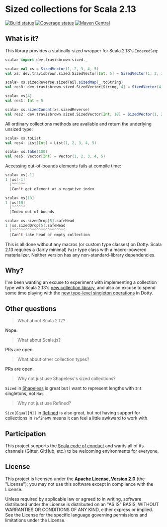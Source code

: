 # Sized collections for Scala 2.13

[![Build status](https://img.shields.io/travis/travisbrown/sized/master.svg)](https://travis-ci.org/travisbrown/sized)
[![Coverage status](https://img.shields.io/codecov/c/github/travisbrown/sized/master.svg)](https://codecov.io/github/travisbrown/sized)
[![Maven Central](https://img.shields.io/maven-central/v/dev.travisbrown/sized-core_2.13.svg)](https://maven-badges.herokuapp.com/maven-central/dev.travisbrown/sized-core_2.13)

## What is it?

This library provides a statically-sized wrapper for Scala 2.13's `IndexedSeq`:

```scala
scala> import dev.travisbrown.sized._

scala> val xs = SizedVector(1, 2, 3, 4, 5)
val xs: dev.travisbrown.sized.SizedVector[Int, 5] = SizedVector(1, 2, 3, 4, 5)

scala> xs.sizedReverse.sizedTail.sizedMap(_.toString)
val res0: dev.travisbrown.sized.SizedVector[String, 4] = SizedVector(4, 3, 2, 1)

scala> xs[4]
val res1: Int = 5

scala> xs.sizedConcat(xs.sizedReverse)
val res2: dev.travisbrown.sized.SizedVector[Int, 10] = SizedVector(1, 2, 3, 4, 5, 5, 4, 3, 2, 1)
```

All ordinary collections methods are available and return the underlying unsized type:

```scala
scala> xs.toList
val res4: List[Int] = List(1, 2, 3, 4, 5)

scala> xs.take(100)
val res5: Vector[Int] = Vector(1, 2, 3, 4, 5)
```

Accessing out-of-bounds elements fails at compile time:

```scala
scala> xs[-1]
1 |xs[-1]
  |^^^^^^
  |Can't get element at a negative index

scala> xs[10]
1 |xs[10]
  |^^^^^^
  |Index out of bounds

scala> xs.sizedDrop[5].safeHead
1 |xs.sizedDrop[5].safeHead
  |^^^^^^^^^^^^^^^^^^^^^^^^
  |Can't take head of empty collection
```

This is all done without any macros (or custom type classes) on Dotty. Scala 2.13 requires a
(fairly minimal) `Pair` type class with a macro-powered materializer. Neither version has any
non-standard-library dependencies.

## Why?

I've been wanting an excuse to experiment with implementing a collection type with Scala 2.13's
[new collection library][scala-2.13-collections], and also an excuse to spend some time playing with
the [new type-level singleton operations][dotty-singleton-ops] in Dotty.

## Other questions

> What about Scala 2.12?

Nope.

> What about Scala.js?

PRs are open.

> What about other collection types?

PRs are open.

> Why not just use Shapeless's sized collections?

`Sized` in [Shapeless][shapeless] is great but I want to represent lengths with `Int` singletons, not `Nat`.

> Why not just use Refined?

`Size[Equal[N]]` in [Refined][refined] is also great, but not having support for collections in `refineMV`
means it can feel a little awkward to work with.

## Participation

This project supports the [Scala code of conduct][code-of-conduct] and wants
all of its channels (Gitter, GitHub, etc.) to be welcoming environments for everyone.

## License

This project is licensed under the **[Apache License, Version 2.0][apache]** (the
"License"); you may not use this software except in compliance with the License.

Unless required by applicable law or agreed to in writing, software
distributed under the License is distributed on an "AS IS" BASIS,
WITHOUT WARRANTIES OR CONDITIONS OF ANY KIND, either express or implied.
See the License for the specific language governing permissions and
limitations under the License.

[apache]: http://www.apache.org/licenses/LICENSE-2.0
[code-of-conduct]: https://www.scala-lang.org/conduct/
[dotty-singleton-ops]: https://github.com/lampepfl/dotty/pull/7628
[refined]: https://github.com/fthomas/refined
[scala-2.13-collections]: https://www.scala-lang.org/blog/2018/06/13/scala-213-collections.html
[shapeless]: https://github.com/milessabin/shapeless